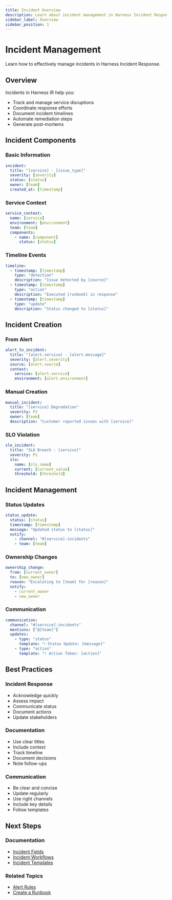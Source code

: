```yaml
---
title: Incident Overview
description: Learn about incident management in Harness Incident Response, including incident creation, workflows, and best practices.
sidebar_label: Overview
sidebar_position: 1
---
```


# Incident Management

Learn how to effectively manage incidents in Harness Incident Response.

## Overview

Incidents in Harness IR help you:
- Track and manage service disruptions
- Coordinate response efforts
- Document incident timelines
- Automate remediation steps
- Generate post-mortems

## Incident Components

### Basic Information
```yaml
incident:
  title: "[service] - [issue_type]"
  severity: [severity]
  status: [status]
  owner: [team]
  created_at: [timestamp]
```

### Service Context
```yaml
service_context:
  name: [service]
  environment: [environment]
  team: [team]
  components:
    - name: [component]
      status: [status]
```

### Timeline Events
```yaml
timeline:
  - timestamp: [timestamp]
    type: "detection"
    description: "Issue detected by [source]"
  - timestamp: [timestamp]
    type: "action"
    description: "Executed [runbook] in response"
  - timestamp: [timestamp]
    type: "update"
    description: "Status changed to [status]"
```

## Incident Creation

### From Alert
```yaml
alert_to_incident:
  title: "[alert.service] - [alert.message]"
  severity: [alert.severity]
  source: [alert.source]
  context:
    service: [alert.service]
    environment: [alert.environment]
```

### Manual Creation
```yaml
manual_incident:
  title: "[service] Degradation"
  severity: P2
  owner: [team]
  description: "Customer reported issues with [service]"
```

### SLO Violation
```yaml
slo_incident:
  title: "SLO Breach - [service]"
  severity: P1
  slo:
    name: [slo_name]
    current: [current_value]
    threshold: [threshold]
```

## Incident Management

### Status Updates
```yaml
status_update:
  status: [status]
  timestamp: [timestamp]
  message: "Updated status to [status]"
  notify:
    - channel: "#[service]-incidents"
    - team: [team]
```

### Ownership Changes
```yaml
ownership_change:
  from: [current_owner]
  to: [new_owner]
  reason: "Escalating to [team] for [reason]"
  notify:
    - current_owner
    - new_owner
```

### Communication
```yaml
communication:
  channel: "#[service]-incidents"
  mentions: ["@[team]"]
  updates:
    - type: "status"
      template: "ℹ️ Status Update: [message]"
    - type: "action"
      template: "⚡ Action Taken: [action]"
```

## Best Practices

### Incident Response
- Acknowledge quickly
- Assess impact
- Communicate status
- Document actions
- Update stakeholders

### Documentation
- Use clear titles
- Include context
- Track timeline
- Document decisions
- Note follow-ups

### Communication
- Be clear and concise
- Update regularly
- Use right channels
- Include key details
- Follow templates

## Next Steps

### Documentation
- [Incident Fields](./incident-fields.md)
- [Incident Workflows](./incident-workflows.md)
- [Incident Templates](./incident-templates.md)

### Related Topics
- [Alert Rules](../alerts/alert-rules.md)
- [Create a Runbook](../runbooks/create-runbook.md)
